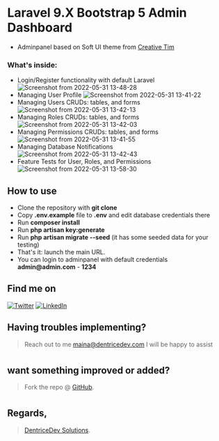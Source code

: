 # Laravel 9.X Bootstrap 5 Admin Dashboard
- Adminpanel based on Soft UI theme from [Creative Tim](https://www.creative-tim.com/product/soft-ui-dashboard)

### What's inside:
- Login/Register functionality with default Laravel
![Screenshot from 2022-05-31 13-48-28](https://user-images.githubusercontent.com/50301571/171156791-ca5cd445-7b7d-4a45-bba7-50c286d4eb66.png)
- Managing User Profile
![Screenshot from 2022-05-31 13-41-22](https://user-images.githubusercontent.com/50301571/171157211-484b62e9-3b1a-42a8-9e15-d25c263bb37c.png)
- Managing Users CRUDs: tables, and forms
![Screenshot from 2022-05-31 13-42-13](https://user-images.githubusercontent.com/50301571/171157049-77dac002-9ea3-46a7-8661-a3edd6aab3da.png)
- Managing Roles CRUDs: tables, and forms
![Screenshot from 2022-05-31 13-42-03](https://user-images.githubusercontent.com/50301571/171157111-91e25d9b-d551-4203-b66c-a4705ac1bda0.png)
- Managing Permissions CRUDs: tables, and forms
![Screenshot from 2022-05-31 13-41-55](https://user-images.githubusercontent.com/50301571/171157144-36e35a9d-3de3-4cd0-b9b4-177d481e0e71.png)
- Managing Database Notifications
![Screenshot from 2022-05-31 13-42-43](https://user-images.githubusercontent.com/50301571/171157323-115dda06-970b-44c3-a77b-b3d5445a38d0.png)
- Feature Tests for User, Roles, and Permissions
![Screenshot from 2022-05-31 13-58-30](https://user-images.githubusercontent.com/50301571/171158603-e929c513-d8e3-4513-89fa-5cde3c7e55d6.png)

## How to use

- Clone the repository with __git clone__
- Copy __.env.example__ file to __.env__ and edit database credentials there
- Run __composer install__
- Run __php artisan key:generate__
- Run __php artisan migrate --seed__ (it has some seeded data for your testing)
- That's it: launch the main URL.
- You can login to adminpanel with default credentials __admin@admin.com__ - __1234__


<!-- Actual text -->
## Find me on
[![Twitter][1.2]][1]  [![LinkedIn][2.2]][2]

<!-- Icons -->

[1.2]: http://i.imgur.com/wWzX9uB.png (Twitter)
[2.2]: https://raw.githubusercontent.com/MartinHeinz/MartinHeinz/master/linkedin-3-16.png (LinkedIn)

<!-- Links to my social media accounts -->
[1]: https://twitter.com/dennisjmaina
[2]: https://www.linkedin.com/in/dennismaina/
[3]: https://instagram.com/denno.h_

## Having troubles implementing?
 > Reach out to me maina@dentricedev.com 
 I will be happy to assist 
# 
## want something improved or added?
  > Fork the repo @ [GitHub](https://github.com/dentricedev/Laravel-Bootstrap-5-Admin-Dashboard).
# 
## Regards,
 > [DentriceDev Solutions](https://dentricedev.com).
